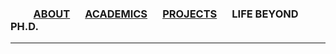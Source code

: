 ### &emsp;&emsp; [ABOUT](./index.md)  &emsp; [ACADEMICS](./Academics.md) &emsp;  [PROJECTS](./projects) &emsp; LIFE BEYOND PH.D. &emsp;
----

